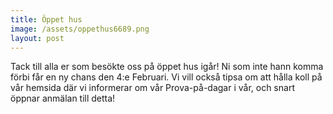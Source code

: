 ```yaml
---
title: Öppet hus
image: /assets/oppethus6689.png
layout: post
---
```

Tack till alla er som besökte oss på öppet hus igår! Ni som inte hann komma förbi får en ny chans den 4:e Februari. Vi vill också tipsa om att hålla koll på vår hemsida där vi informerar om vår Prova-på-dagar i vår, och snart öppnar anmälan till detta!
